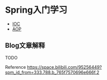 # Spring入门学习

- [IOC](./ioc)
- [AOP](./aop)

## Blog文章解释

TODO


Reference
https://space.bilibili.com/95256449?spm_id_from=333.788.b_765f7570696e666f.2